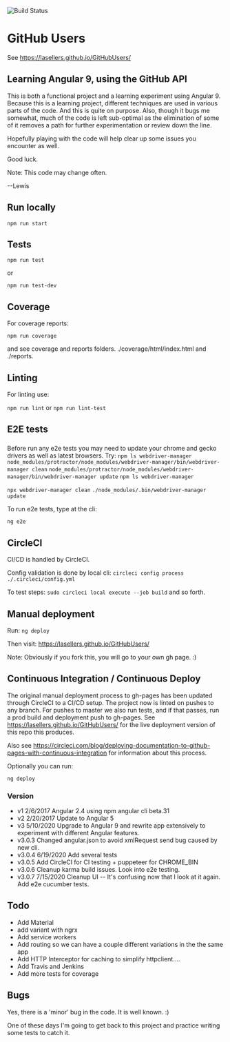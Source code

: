 ![Build Status](https://circleci.com/gh/lasellers/GitHubUsers.png?circle-token=e949fd7d7af872231de030feb04b73e843abd3f7)

# GitHub Users
See https://lasellers.github.io/GitHubUsers/

## Learning Angular 9, using the GitHub API

This is both a functional project and a learning experiment using Angular 9.
Because this is a learning project, different techniques are used in various parts of the code.
And this is quite on purpose. Also, though it bugs me somewhat, much of the code is left sub-optimal
as the elimination of some of it removes a path for further experimentation or review down the line.

Hopefully playing with the code will help clear up some issues you encounter as well.

Good luck.

Note: This code may change often.

--Lewis

## Run locally

`npm run start`


## Tests

`npm run test`

or

`npm run test-dev`


## Coverage

For coverage reports:

`npm run coverage`

and see coverage and reports folders.
./coverage/html/index.html and ./reports.


## Linting

For linting use:

`npm run lint`
or
`npm run lint-test`

## E2E tests

###
Before run any e2e tests you may need to update your chrome and gecko drivers as well
as latest browsers. Try:
`npm ls webdriver-manager`
`node_modules/protractor/node_modules/webdriver-manager/bin/webdriver-manager clean`
`node_modules/protractor/node_modules/webdriver-manager/bin/webdriver-manager update`
`npm ls webdriver-manager`

`npx webdriver-manager clean`
`./node_modules/.bin/webdriver-manager update`

To run e2e tests, type at the cli:

`ng e2e`


## CircleCI

CI/CD is handled by CircleCI.

Config validation is done by local cli:
`circleci config process ./.circleci/config.yml`

To test steps:
`sudo circleci local execute --job build`
and so forth.


## Manual deployment

Run:
`ng deploy`

Then visit: https://lasellers.github.io/GitHubUsers/

Note: Obviously if you fork this, you will go to your own gh page. :)


## Continuous Integration / Continuous Deploy

The original manual deployment process to gh-pages has been updated through CircleCI to a CI/CD setup.
The project now is linted on pushes to any branch.
For pushes to master we also run tests, and if that passes, run a prod build and deployment push to gh-pages.
See https://lasellers.github.io/GitHubUsers/ for the live deployment version of this repo this produces.

Also see https://circleci.com/blog/deploying-documentation-to-github-pages-with-continuous-integration for information about this process.

Optionally you can run:

`ng deploy`


### Version
* v1 2/6/2017 Angular 2.4 using npm angular cli beta.31
* v2 2/20/2017 Update to Angular 5
* v3 5/10/2020 Upgrade to Angular 9 and rewrite app extensively to experiment with different Angular features.
* v3.0.3 Changed angular.json to avoid xmlRequest send bug caused by new cli.
* v3.0.4 6/19/2020 Add several tests
* v3.0.5 Add CircleCI for CI testing + puppeteer for CHROME_BIN
* v3.0.6 Cleanup karma build issues. Look into e2e testing.
* v3.0.7 7/15/2020 Cleanup UI -- It's confusing now that I look at it again. Add e2e cucumber tests.


## Todo

* Add Material
* add variant with ngrx
* Add service workers
* Add routing so we can have a couple different variations in the the same app
* Add HTTP Interceptor for caching to simplify httpclient....
* Add Travis and Jenkins
* Add more tests for coverage

## Bugs

Yes, there is a 'minor' bug in the code. It is well known. :)

One of these days I'm going to get back to this project and practice writing some tests to catch it.
